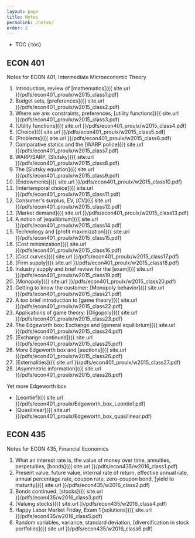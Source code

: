 ```yaml
---
layout: page
title: Notes
permalink: /notes/
order: 2
---
```

<!-- You can add formatting to the TOC -->
<!-- See: http://stackoverflow.com/questions/9602936/how-to-create-a-table-of-contents-to-jekyll-blog-post -->
* TOC
{:toc}

## ECON 401
Notes for ECON 401, Intermediate Microeconomic Theory

1. Introduction, review of [mathematics]({{ site.url }}/pdfs/econ401_proulx/w2015_class1.pdf)
2. Budget sets, [preferences]({{ site.url }}/pdfs/econ401_proulx/w2015_class2.pdf)
3. Where we are: constraints, preferences, [utility functions]({{ site.url }}/pdfs/econ401_proulx/w2015_class3.pdf)
4. [Utility functions]({{ site.url }}/pdfs/econ401_proulx/w2015_class4.pdf)
5. [Choice]({{ site.url }}/pdfs/econ401_proulx/w2015_class5.pdf)
6. [Problems]({{ site.url }}/pdfs/econ401_proulx/w2015_class6.pdf)
7. Comparative statics and the [WARP police]({{ site.url }}/pdfs/econ401_proulx/w2015_class7.pdf)
8. WARP/SARP, [Slutsky]({{ site.url }}/pdfs/econ401_proulx/w2015_class8.pdf)
9. The [Slutsky equation]({{ site.url }}/pdfs/econ401_proulx/w2015_class9.pdf)
10. [Endowments]({{ site.url }}/pdfs/econ401_proulx/w2015_class10.pdf)
11. [Intertemporal choice]({{ site.url }}/pdfs/econ401_proulx/w2015_class11.pdf)
12. Consumer's surplus, EV, [CV]({{ site.url }}/pdfs/econ401_proulx/w2015_class12.pdf)
13. [Market demand]({{ site.url }}/pdfs/econ401_proulx/w2015_class13.pdf)
14. A notion of [equilibrium]({{ site.url }}/pdfs/econ401_proulx/w2015_class14.pdf)
15. Technology and [profit maximization]({{ site.url }}/pdfs/econ401_proulx/w2015_class15.pdf)
16. [Cost minimization]({{ site.url }}/pdfs/econ401_proulx/w2015_class16.pdf)
17. [Cost curves]({{ site.url }}/pdfs/econ401_proulx/w2015_class17.pdf)
18. [Firm supply]({{ site.url }}/pdfs/econ401_proulx/w2015_class18.pdf)
19. Industry supply and brief review for the [exam]({{ site.url }}/pdfs/econ401_proulx/w2015_class19.pdf)
20. [Monopoly]({{ site.url }}/pdfs/econ401_proulx/w2015_class20.pdf)
21. Getting to know the customer: [Monopoly behavior]({{ site.url }}/pdfs/econ401_proulx/w2015_class21.pdf)
22. A too brief introduction to [game theory]({{ site.url }}/pdfs/econ401_proulx/w2015_class22.pdf)
23. Applications of game theory: [Oligopoly]({{ site.url }}/pdfs/econ401_proulx/w2015_class23.pdf)
24. The Edgeworth box: Exchange and [general equilibrium]({{ site.url }}/pdfs/econ401_proulx/w2015_class24.pdf)
25. [Exchange continued]({{ site.url }}/pdfs/econ401_proulx/w2015_class25.pdf)
26. More Edgeworth box and [auctions]({{ site.url }}/pdfs/econ401_proulx/w2015_class26.pdf)
27. [Externalities]({{ site.url }}/pdfs/econ401_proulx/w2015_class27.pdf)
28. [Asymmetric information]({{ site.url }}/pdfs/econ401_proulx/w2015_class28.pdf)

Yet more Edgeworth box
* [Leontief]({{ site.url }}/pdfs/econ401_proulx/Edgeworth_box_Leontief.pdf)
* [Quasilinear]({{ site.url }}/pdfs/econ401_proulx/Edgeworth_box_quasilinear.pdf)

## ECON 435
Notes for ECON 435, Financial Economics

1. What an interest rate is, the value of money over time, annuities, perpetuities, [bonds]({{ site.url }}/pdfs/econ435/w2016_class1.pdf)
2. Present value,
future value,
internal rate of return,
effective annual rate,
annual percentage rate,
coupon rate,
zero-coupon bond,
[yield to maturity]({{ site.url }}/pdfs/econ435/w2016_class2.pdf)
3. Bonds continued, [stocks]({{ site.url }}/pdfs/econ435/w2016_class3.pdf)
4. [Valuing stocks]({{ site.url }}/pdfs/econ435/w2016_class4.pdf)
5. Happy Labor Market Friday, Exam 1 [solutions]({{ site.url }}/pdfs/econ435/w2016_class5.pdf)
6. Random variables, variance, standard deviation, [diversification in stock portfolios]({{ site.url }}/pdfs/econ435/w2016_class6.pdf)
